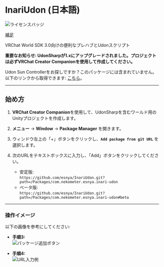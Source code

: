 # InariUdon (日本語)

![ライセンスバッジ](https://img.shields.io/badge/ライセンス-MIT-007EC6)

[補足](https://github.com/itounagi0116/InariUdon/blob/master/%E8%A3%9C%E8%B6%B3.md)

VRChat World SDK 3.0向けの便利なプレハブとUdonスクリプト  

**重要なお知らせ: UdonSharpが1.xにアップグレードされました。プロジェクトは必ずVRChat Creator Companionを使用して作成してください。**  

Udon Sun Controllerをお探しですか？このパッケージには含まれていません。以下のリンクから取得できます: [こちら](https://github.com/esnya/UdonSunController)。  

---

## **始め方**  

1. **VRChat Creator Companion**を使用して、UdonSharpを含むワールド用のUnityプロジェクトを作成します。  

2. **メニュー** → **Window** → **Package Manager** を開きます。  

3. ウィンドウ左上の「+」ボタンをクリックし、**`Add package from git URL`** を選択します。  

4. 次のURLをテキストボックスに入力し、「Add」ボタンをクリックしてください。  
   - 安定版:  
     `https://github.com/esnya/InariUdon.git?path=/Packages/com.nekometer.esnya.inari-udon`  
   - ベータ版:  
     `https://github.com/esnya/InariUdon.git?path=/Packages/com.nekometer.esnya.inari-udon#beta` 

---

### **操作イメージ**
以下の画像を参考にしてください:

- **手順3:**  
  ![パッケージ追加ボタン](https://user-images.githubusercontent.com/2088693/180705211-f0f25559-d66f-460c-aede-445a230ae87a.png)  

- **手順4:**  
  ![URL入力例](https://user-images.githubusercontent.com/2088693/180705244-5dea9e3b-62a0-4ed5-b12d-89e612f49ecc.png)  
